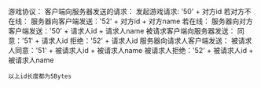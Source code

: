 游戏协议：
    客户端向服务器发送的请求：
        发起游戏请求: '50' + 对方id
    若对方不在线：
        服务器向客户端发送：'52' + 对方id + 对方name
    若在线：
        服务器向对方客户端发送：'50' + 请求人id + 请求人name
    被请求客户端向服务器发送：
        同意：'51' + 请求人id
        拒绝：'52' + 请求人id
    服务器向请求人客户端发送：
        被请求人同意：'51' + 被请求人id + 被请求人name
        被请求人拒绝：'52' + 被请求人id + 被请求人name
    
    以上id长度都为5Bytes
